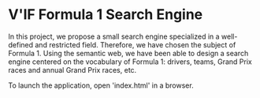 # V'IF Formula 1 Search Engine

In this project, we propose a small search engine specialized in a well-defined and restricted field. 
Therefore, we have chosen the subject of Formula 1. Using the semantic web, we have been able to design a search engine centered on the vocabulary of Formula 1: drivers, teams, Grand Prix races and annual Grand Prix races, etc.

To launch the application, open 'index.html' in a browser.
